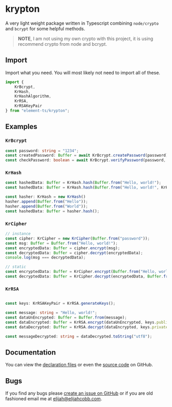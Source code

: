 # krypton
A very light weight package written in Typescript combining `node/crypto` and `bcrypt` for some helpful methods.

> **NOTE**, I am not using my own crypto with this project, it is using recommend crypto from node and bcrypt.

## Import
Import what you need. You will most likely not need to import all of these.
```typescript
import {
    KrBcrypt,
    KrHash,
    KrHashAlgorithm,
    KrRSA,
    KrRSAKeyPair
} from "element-ts/krypton";
```

## Examples

### `KrBcrypt`
```typescript
const password: string = "1234";
const createdPassword: Buffer = await KrBcrypt.createPassword(password);
const checkPassword: boolean = await KrBcrypt.verifyPassword(password, createdPassword);
```

### `KrHash`
```typescript
const hashedData: Buffer = KrHash.hash(Buffer.from("Hello, world!");
const hashedData: Buffer = KrHash.hash(Buffer.from("Hello, world!", KrHashAlgorithm.sha512));

const hasher: KrHash = new KrHash()
hasher.append(Buffer.from("Hello"));
hasher.append(Buffer.from("World"));
const hashedData: Buffer = hasher.hash();
```

### `KrCipher`
```typescript
// instance
const cipher: KrCipher = new KrCipher(Buffer.from("password"));
const msg: Buffer = Buffer.from("Hello, world!");
const encryptedData: Buffer = cipher.encrypt(msg);
const decryptedData: Buffer = cipher.decrypt(encryptedData);
console.log(msg === decryptedData);

// static
const encryptedData: Buffer = KrCipher.encrypt(Buffer.from("Hello, world!"), Buffer.from("password"), Buffer.from("the-salt"));
const decryptedData: Buffer = KrCipher.decrypt(encryptedData, Buffer.from("password"), Buffer.from("the-salt"));

```

### `KrRSA`
```typescript

const keys: KrRSAKeyPair = KrRSA.generateKeys();

const message: string = "Hello, world!";
const dataUnEncrypted: Buffer = Buffer.from(message);
const dataEncrypted: Buffer = KrRSA.encrypt(dataUnEncrypted, keys.publicKey);
const dataDecrypted: Buffer = KrRSA.decrypt(dataEncrypted, keys.privateKey);

const messageDecrypted: string = dataDecrypted.toString("utf8");
```

## Documentation
You can view the
[declaration files](https://github.com/element-ts/krypton/***/master/dts) or even the
[source code](https://github.com/element-ts/krypton/tree/master/ts) on GitHub.

## Bugs
If you find any bugs please [create an issue on GitHub](https://github.com/element-ts/krypton/issues) or if you are old
fashioned email me at [elijah@elijahcobb.com](mailto:elijah@elijahcobb.com).